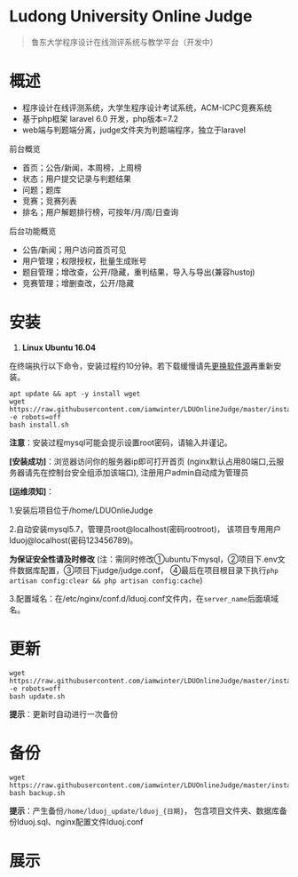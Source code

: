 Ludong University Online Judge
===
  > 鲁东大学程序设计在线测评系统与教学平台（开发中）


# 概述

  - 程序设计在线评测系统，大学生程序设计考试系统，ACM-ICPC竞赛系统
  - 基于php框架 laravel 6.0 开发，php版本=7.2
  - web端与判题端分离，judge文件夹为判题端程序，独立于laravel
  
  前台概览
  
  + 首页；公告/新闻，本周榜，上周榜
  + 状态；用户提交记录与判题结果
  + 问题；题库
  + 竞赛；竞赛列表
  + 排名；用户解题排行榜，可按年/月/周/日查询
  
  后台功能概览

  + 公告/新闻；用户访问首页可见
  + 用户管理；权限授权，批量生成账号
  + 题目管理；增改查，公开/隐藏，重判结果，导入与导出(兼容hustoj)
  + 竞赛管理；增删查改，公开/隐藏

# 安装
  
  1. **Linux Ubuntu 16.04**
   
  在终端执行以下命令，安装过程约10分钟。若下载缓慢请先[更换软件源](https://blog.csdn.net/winter2121/article/details/103335319)再重新安装。
  ```
  apt update && apt -y install wget
  wget https://raw.githubusercontent.com/iamwinter/LDUOnlineJudge/master/install/ubuntu16.04/install.sh -e robots=off
  bash install.sh
  ```
  **注意**：安装过程mysql可能会提示设置root密码，请输入并谨记。
  
  **[安装成功]**：浏览器访问你的服务器ip即可打开首页
  (nginx默认占用80端口,云服务器请先在控制台安全组添加该端口),
  注册用户admin自动成为管理员
  
  **[运维须知]**： 
  
  1.安装后项目位于/home/LDUOnlieJudge
  
  2.自动安装mysql5.7，管理员root@localhost(密码rootroot)，
  该项目专用用户lduoj@localhost(密码123456789)。
  
  **为保证安全性请及时修改**
  (注：需同时修改①ubuntu下mysql，②项目下.env文件数据库配置，③项目下judge/judge.conf，
  ④最后在项目根目录下执行`php artisan config:clear && php artisan config:cache`)
  
  3.配置域名：在/etc/nginx/conf.d/lduoj.conf文件内，在`server_name`后面填域名。


# 更新
  ```
  wget https://raw.githubusercontent.com/iamwinter/LDUOnlineJudge/master/install/ubuntu16.04/update.sh -e robots=off
  bash update.sh
  ```
  **提示**：更新时自动进行一次备份

# 备份
  ```
  wget https://raw.githubusercontent.com/iamwinter/LDUOnlineJudge/master/install/ubuntu16.04/backup.sh
  bash backup.sh
  ```
  **提示**：产生备份`/home/lduoj_update/lduoj_{日期}`，
  包含项目文件夹、数据库备份lduoj.sql、nginx配置文件lduoj.conf


# 展示
